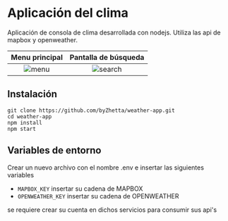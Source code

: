 # Aplicación del clima

Aplicación de consola de clima desarrollada con nodejs. Utiliza las api de mapbox y openweather.

|Menu principal|Pantalla de búsqueda|
|:-----------:|:-----------:|
|![menu](https://res.cloudinary.com/dhpf7lthd/image/upload/v1681844194/projects/menuconsole_phep6d.jpg)|![search](https://res.cloudinary.com/dhpf7lthd/image/upload/v1681844520/projects/responseconsole_f9wx3o.jpg)|

## Instalación

```
git clone https://github.com/byZhetta/weather-app.git
cd weather-app
npm install
npm start
```

## Variables de entorno

Crear un nuevo archivo con el nombre .env e insertar las siguientes variables

- `MAPBOX_KEY` insertar su cadena de MAPBOX
- `OPENWEATHER_KEY` insertar su cadena de OPENWEATHER

se requiere crear su cuenta en dichos servicios para consumir sus api's 